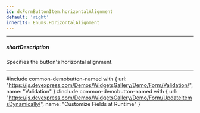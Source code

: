```yaml
---
id: dxFormButtonItem.horizontalAlignment
default: 'right'
inherits: Enums.HorizontalAlignment
---
```

---
##### shortDescription
Specifies the button's horizontal alignment.

---
#include common-demobutton-named with {
    url: "https://js.devexpress.com/Demos/WidgetsGallery/Demo/Form/Validation/",
    name: "Validation"
}
#include common-demobutton-named with {
    url: "https://js.devexpress.com/Demos/WidgetsGallery/Demo/Form/UpdateItemsDynamically/",
    name: "Customize Fields at Runtime"
}
